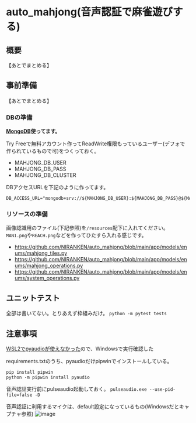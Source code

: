 # auto_mahjong(音声認証で麻雀遊びする)

## 概要
【あとでまとめる】

## 事前準備
【あとでまとめる】
### DBの準備
**[MongoDB](https://www.mongodb.com)使ってます。**

Try Freeで無料アカウント作ってReadWrite権限もっているユーザー(デフォで作られているもので可)をつくっておく。
- MAHJONG_DB_USER
- MAHJONG_DB_PASS
- MAHJONG_DB_CLUSTER

DBアクセスURLを下記のように作ってます。
```
DB_ACCESS_URL="mongodb+srv://${MAHJONG_DB_USER}:${MAHJONG_DB_PASS}@${MAHJONG_DB_CLUSTER}.mongodb.net/myFirstDatabase"
```
### リソースの準備
画像認識用のファイル(下記参照)を`/resources`配下に入れてください。
`MAN1.png`や`REACH.png`などを作ってひたすら入れる感じです。
- https://github.com/NIRANKEN/auto_mahjong/blob/main/app/models/enums/mahjong_tiles.py
- https://github.com/NIRANKEN/auto_mahjong/blob/main/app/models/enums/mahjong_operations.py
- https://github.com/NIRANKEN/auto_mahjong/blob/main/app/models/enums/system_operations.py


## ユニットテスト
全部は書いてない。とりあえず枠組みだけ。
`python -m pytest tests`

## 注意事項
[WSL2でpyaudioが使えなかった](https://github.com/microsoft/WSL/issues/6818)ので、Windowsで実行確認した

requirements.txtのうち、pyaudioだけpipwinでインストールしている。
```
pip install pipwin
python -m pipwin install pyaudio
```

音声認証実行前にpulseaudio起動しておく。
`pulseaudio.exe --use-pid-file=false -D`

音声認証に利用するマイクは、default設定になっているもの(Windowsだとキャプチャ参照)
![image](https://user-images.githubusercontent.com/26358606/156390789-4a07237d-6a5d-4f4c-9b18-53c8ea5fcd06.png)
